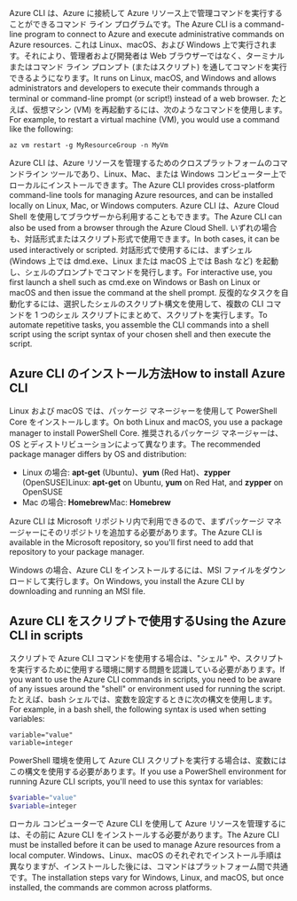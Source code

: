 <span data-ttu-id="a564f-101">Azure CLI は、Azure に接続して Azure リソース上で管理コマンドを実行することができるコマンド ライン プログラムです。</span><span class="sxs-lookup"><span data-stu-id="a564f-101">The Azure CLI is a command-line program to connect to Azure and execute administrative commands on Azure resources.</span></span> <span data-ttu-id="a564f-102">これは Linux、macOS、および Windows 上で実行されます。それにより、管理者および開発者は Web ブラウザーではなく、ターミナルまたはコマンド ライン プロンプト (またはスクリプト) を通してコマンドを実行できるようになります。</span><span class="sxs-lookup"><span data-stu-id="a564f-102">It runs on Linux, macOS, and Windows and allows administrators and developers to execute their commands through a terminal or command-line prompt (or script!) instead of a web browser.</span></span> <span data-ttu-id="a564f-103">たとえば、仮想マシン (VM) を再起動するには、次のようなコマンドを使用します。</span><span class="sxs-lookup"><span data-stu-id="a564f-103">For example, to restart a virtual machine (VM), you would use a command like the following:</span></span>

 ```azurecli
 az vm restart -g MyResourceGroup -n MyVm
 ```

<span data-ttu-id="a564f-104">Azure CLI は、Azure リソースを管理するためのクロスプラットフォームのコマンドライン ツールであり、Linux、Mac、または Windows コンピューター上でローカルにインストールできます。</span><span class="sxs-lookup"><span data-stu-id="a564f-104">The Azure CLI provides cross-platform command-line tools for managing Azure resources, and can be installed locally on Linux, Mac, or Windows computers.</span></span> <span data-ttu-id="a564f-105">Azure CLI は、Azure Cloud Shell を使用してブラウザーから利用することもできます。</span><span class="sxs-lookup"><span data-stu-id="a564f-105">The Azure CLI can also be used from a browser through the Azure Cloud Shell.</span></span> <span data-ttu-id="a564f-106">いずれの場合も、対話形式またはスクリプト形式で使用できます。</span><span class="sxs-lookup"><span data-stu-id="a564f-106">In both cases, it can be used interactively or scripted.</span></span> <span data-ttu-id="a564f-107">対話形式で使用するには、まずシェル (Windows 上では dmd.exe、Linux または macOS 上では Bash など) を起動し、シェルのプロンプトでコマンドを発行します。</span><span class="sxs-lookup"><span data-stu-id="a564f-107">For interactive use, you first launch a shell such as cmd.exe on Windows or Bash on Linux or macOS and then issue the command at the shell prompt.</span></span> <span data-ttu-id="a564f-108">反復的なタスクを自動化するには、選択したシェルのスクリプト構文を使用して、複数の CLI コマンドを 1 つのシェル スクリプトにまとめて、スクリプトを実行します。</span><span class="sxs-lookup"><span data-stu-id="a564f-108">To automate repetitive tasks, you assemble the CLI commands into a shell script using the script syntax of your chosen shell and then execute the script.</span></span>

## <a name="how-to-install-azure-cli"></a><span data-ttu-id="a564f-109">Azure CLI のインストール方法</span><span class="sxs-lookup"><span data-stu-id="a564f-109">How to install Azure CLI</span></span>

<span data-ttu-id="a564f-110">Linux および macOS では、パッケージ マネージャーを使用して PowerShell Core をインストールします。</span><span class="sxs-lookup"><span data-stu-id="a564f-110">On both Linux and macOS, you use a package manager to install PowerShell Core.</span></span> <span data-ttu-id="a564f-111">推奨されるパッケージ マネージャーは、OS とディストリビューションによって異なります。</span><span class="sxs-lookup"><span data-stu-id="a564f-111">The recommended package manager differs by OS and distribution:</span></span>

- <span data-ttu-id="a564f-112">Linux の場合: **apt-get** (Ubuntu)、**yum** (Red Hat)、**zypper** (OpenSUSE)</span><span class="sxs-lookup"><span data-stu-id="a564f-112">Linux: **apt-get** on Ubuntu, **yum** on Red Hat, and **zypper** on OpenSUSE</span></span>
- <span data-ttu-id="a564f-113">Mac の場合: **Homebrew**</span><span class="sxs-lookup"><span data-stu-id="a564f-113">Mac: **Homebrew**</span></span>

<span data-ttu-id="a564f-114">Azure CLI は Microsoft リポジトリ内で利用できるので、まずパッケージ マネージャーにそのリポジトリを追加する必要があります。</span><span class="sxs-lookup"><span data-stu-id="a564f-114">The Azure CLI is available in the Microsoft repository, so you'll first need to add that repository to your package manager.</span></span>

<span data-ttu-id="a564f-115">Windows の場合、Azure CLI をインストールするには、MSI ファイルをダウンロードして実行します。</span><span class="sxs-lookup"><span data-stu-id="a564f-115">On Windows, you install the Azure CLI by downloading and running an MSI file.</span></span>

## <a name="using-the-azure-cli-in-scripts"></a><span data-ttu-id="a564f-116">Azure CLI をスクリプトで使用する</span><span class="sxs-lookup"><span data-stu-id="a564f-116">Using the Azure CLI in scripts</span></span>

<span data-ttu-id="a564f-117">スクリプトで Azure CLI コマンドを使用する場合は、"シェル" や、スクリプトを実行するために使用する環境に関する問題を認識している必要があります。</span><span class="sxs-lookup"><span data-stu-id="a564f-117">If you want to use the Azure CLI commands in scripts, you need to be aware of any issues around the "shell" or environment used for running the script.</span></span> <span data-ttu-id="a564f-118">たとえば、bash シェルでは、変数を設定するときに次の構文を使用します。</span><span class="sxs-lookup"><span data-stu-id="a564f-118">For example, in a bash shell, the following syntax is used when setting variables:</span></span>

```azurecli
variable="value"
variable=integer
```

<span data-ttu-id="a564f-119">PowerShell 環境を使用して Azure CLI スクリプトを実行する場合は、変数にはこの構文を使用する必要があります。</span><span class="sxs-lookup"><span data-stu-id="a564f-119">If you use a PowerShell environment for running Azure CLI scripts, you'll need to use this syntax for variables:</span></span>

```powershell
$variable="value"
$variable=integer
```

<span data-ttu-id="a564f-120">ローカル コンピューターで Azure CLI を使用して Azure リソースを管理するには、その前に Azure CLI をインストールする必要があります。</span><span class="sxs-lookup"><span data-stu-id="a564f-120">The Azure CLI must be installed before it can be used to manage Azure resources from a local computer.</span></span> <span data-ttu-id="a564f-121">Windows、Linux、macOS のそれぞれでインストール手順は異なりますが、インストールした後には、コマンドはプラットフォーム間で共通です。</span><span class="sxs-lookup"><span data-stu-id="a564f-121">The installation steps vary for Windows, Linux, and macOS, but once installed, the commands are common across platforms.</span></span>
